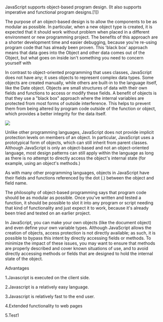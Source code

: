 JavaScript supports object-based program design. (It also supports imperative and functional program designs.[1])

The purpose of an object-based design is to allow the components to be as modular as possible. In particular, when a new object type is created, it is expected that it should work without problem when placed in a different environment or new programming project. The benefits of this approach are a shorter development time and easier debugging, because you're re-using program code that has already been proven. This 'black box' approach means that data goes into the Object and other data comes out of the Object, but what goes on inside isn't something you need to concern yourself with

In contrast to object-oriented programming that uses classes, JavaScript does not have any; it uses objects to represent complex data types. Some objects are created manually, while others are built-in to the language itself, like the Date object. Objects are small structures of data with their own fields and functions to access or modify these fields. A benefit of objects is that they use a "black box" approach where the internal variables are protected from most forms of outside interference. This helps to prevent them from being altered by program code outside of the function or object, which provides a better integrity for the data itself.

![](https://www.javatpoint.com/images/javascript/javascript_logo.png)

Unlike other programming languages, JavaScript does not provide implicit protection levels on members of an object. In particular, JavaScript uses a prototypical form of objects, which can still inherit from parent classes. Although JavaScript is only an object-based and not an object-oriented language, most design patterns can still apply within the language as long as there is no attempt to directly access the object's internal state (for example, using an object's methods.)

As with many other programming languages, objects in JavaScript have their fields and functions referenced by the dot (.) between the object and field name.

The philosophy of object-based programming says that program code should be as modular as possible. Once you've written and tested a function, it should be possible to slot it into any program or script needing that kind of functionality and just expect it to work, because it's already been tried and tested on an earlier project.

In JavaScript, you can make your own objects (like the document object) and even define your own variable types. Although JavaScript allows the creation of objects, access protection is not directly available; as such, it is possible to bypass this intent by directly accessing fields or methods. To minimize the impact of these issues, you may want to ensure that methods are properly described and cover known situations of use, and to avoid directly accessing methods or fields that are designed to hold the internal state of the object.

Advantages

1.Javascript is executed on the client side.

2.Javascript is a relatively easy language.

3.Javascript is relatively fast to the end user.

4.Extended functionality to web pages

5.Test1

